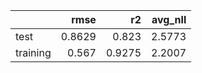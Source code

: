 |          |   rmse |     r2 |   avg_nll |
|:---------|-------:|-------:|----------:|
| test     | 0.8629 | 0.823  |    2.5773 |
| training | 0.567  | 0.9275 |    2.2007 |
